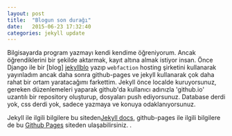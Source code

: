 ```yaml
---
layout: post
title:  "Blogun son durağı"
date:   2015-06-23 17:32:40
categories: jekyll update
---
```

Bilgisayarda program yazmayı kendi kendime öğreniyorum. Ancak öğrendiklerini bir şekilde aktarmak, kayıt altına almak istiyor insan. Önce Django ile bir [blog] [jekyllblo] yazıp `webfaction` hosting şirketini kullanarak yayınladım ancak daha sonra  github-pages ve jekyll kullanarak çok daha rahat bir ortam yaratacağımı farkettim. Jekyll önce localde kuruyorsunuz, gereken düzenlemeleri yaparak github'da kullanıcı adınızla 'github.io' uzantılı bir repository oluşturup, dosyaları push ediyorsunuz. Database derdi yok, css derdi yok, sadece yazmaya ve konuya odaklanıyorsunuz.


Jekyll ile ilgili bilgilere bu siteden[Jekyll docs][jekyll], github-pages ile ilgili bilgilere de bu [Github Pages][jekyll-gh] siteden ulaşabilirsiniz. . 

[jekyll]:      http://jekyllrb.com
[jekyll-gh]:   https://pages.github.com/
[jekyllblo]:   https://github.com/adakarci/myblog